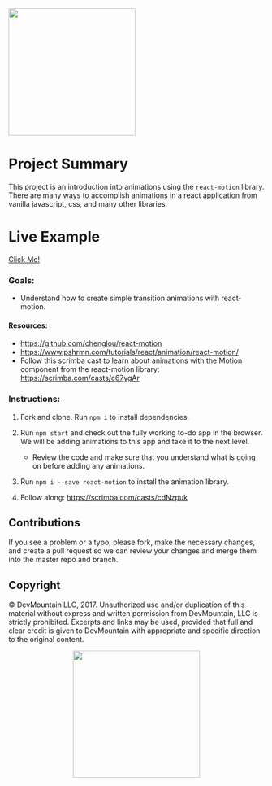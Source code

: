 <img src="https://devmounta.in/img/logowhiteblue.png" width="250">

# Project Summary

This project is an introduction into animations using the `react-motion` library. There are many ways to accomplish animations in a react application from vanilla javascript, css, and many other libraries.

# Live Example

<a href="https://devmountain.github.io/react-animations-mini/">Click Me!</a>

### Goals:
* Understand how to create simple transition animations with react-motion.

#### Resources:
- https://github.com/chenglou/react-motion
- https://www.pshrmn.com/tutorials/react/animation/react-motion/
- Follow this scrimba cast to learn about animations with the Motion component from the react-motion library: https://scrimba.com/casts/c67ygAr

### Instructions:
1. Fork and clone. Run `npm i` to install dependencies. 

2. Run `npm start` and check out the fully working to-do app in the browser. We will be adding animations to this app and take it to the next level.
    * Review the code and make sure that you understand what is going on before adding any animations.

3. Run `npm i --save react-motion` to install the animation library.

4. Follow along: https://scrimba.com/casts/cdNzpuk

## Contributions

If you see a problem or a typo, please fork, make the necessary changes, and create a pull request so we can review your changes and merge them into the master repo and branch.

## Copyright

© DevMountain LLC, 2017. Unauthorized use and/or duplication of this material without express and written permission from DevMountain, LLC is strictly prohibited. Excerpts and links may be used, provided that full and clear credit is given to DevMountain with appropriate and specific direction to the original content.

<p align="center">
<img src="https://devmounta.in/img/logowhiteblue.png" width="250">
</p>
